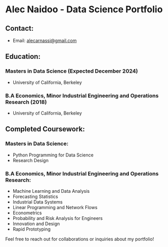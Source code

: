# Alec Naidoo - Data Science Portfolio

## Contact:
- Email: alecarnassi@gmail.com

## Education:

### Masters in Data Science (Expected December 2024)
- University of California, Berkeley

### B.A Economics, Minor Industrial Engineering and Operations Research (2018)
- University of California, Berkeley

## Completed Coursework:

### Masters in Data Science:
- Python Programming for Data Science
- Research Design

### B.A Economics, Minor Industrial Engineering and Operations Research:
- Machine Learning and Data Analysis
- Forecasting Statistics
- Industrial Data Systems
- Linear Programming and Network Flows
- Econometrics
- Probability and Risk Analysis for Engineers
- Innovation and Design
- Rapid Prototyping

Feel free to reach out for collaborations or inquiries about my portfolio!
